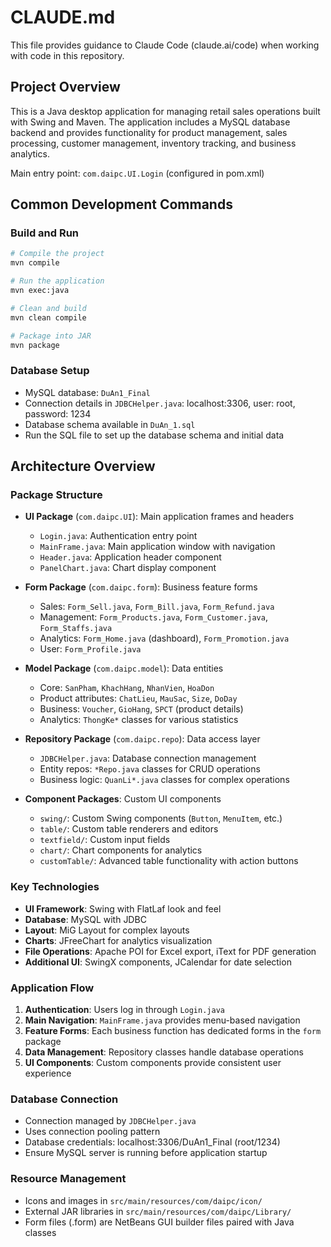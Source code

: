 # CLAUDE.md

This file provides guidance to Claude Code (claude.ai/code) when working with code in this repository.

## Project Overview

This is a Java desktop application for managing retail sales operations built with Swing and Maven. The application includes a MySQL database backend and provides functionality for product management, sales processing, customer management, inventory tracking, and business analytics.

Main entry point: `com.daipc.UI.Login` (configured in pom.xml)

## Common Development Commands

### Build and Run
```bash
# Compile the project
mvn compile

# Run the application
mvn exec:java

# Clean and build
mvn clean compile

# Package into JAR
mvn package
```

### Database Setup
- MySQL database: `DuAn1_Final`
- Connection details in `JDBCHelper.java`: localhost:3306, user: root, password: 1234
- Database schema available in `DuAn_1.sql`
- Run the SQL file to set up the database schema and initial data

## Architecture Overview

### Package Structure
- **UI Package** (`com.daipc.UI`): Main application frames and headers
  - `Login.java`: Authentication entry point
  - `MainFrame.java`: Main application window with navigation
  - `Header.java`: Application header component
  - `PanelChart.java`: Chart display component

- **Form Package** (`com.daipc.form`): Business feature forms
  - Sales: `Form_Sell.java`, `Form_Bill.java`, `Form_Refund.java`
  - Management: `Form_Products.java`, `Form_Customer.java`, `Form_Staffs.java`
  - Analytics: `Form_Home.java` (dashboard), `Form_Promotion.java`
  - User: `Form_Profile.java`

- **Model Package** (`com.daipc.model`): Data entities
  - Core: `SanPham`, `KhachHang`, `NhanVien`, `HoaDon`
  - Product attributes: `ChatLieu`, `MauSac`, `Size`, `DoDay`
  - Business: `Voucher`, `GioHang`, `SPCT` (product details)
  - Analytics: `ThongKe*` classes for various statistics

- **Repository Package** (`com.daipc.repo`): Data access layer
  - `JDBCHelper.java`: Database connection management
  - Entity repos: `*Repo.java` classes for CRUD operations
  - Business logic: `QuanLi*.java` classes for complex operations

- **Component Packages**: Custom UI components
  - `swing/`: Custom Swing components (`Button`, `MenuItem`, etc.)
  - `table/`: Custom table renderers and editors
  - `textfield/`: Custom input fields
  - `chart/`: Chart components for analytics
  - `customTable/`: Advanced table functionality with action buttons

### Key Technologies
- **UI Framework**: Swing with FlatLaf look and feel
- **Database**: MySQL with JDBC
- **Layout**: MiG Layout for complex layouts
- **Charts**: JFreeChart for analytics visualization
- **File Operations**: Apache POI for Excel export, iText for PDF generation
- **Additional UI**: SwingX components, JCalendar for date selection

### Application Flow
1. **Authentication**: Users log in through `Login.java`
2. **Main Navigation**: `MainFrame.java` provides menu-based navigation
3. **Feature Forms**: Each business function has dedicated forms in the `form` package
4. **Data Management**: Repository classes handle database operations
5. **UI Components**: Custom components provide consistent user experience

### Database Connection
- Connection managed by `JDBCHelper.java`
- Uses connection pooling pattern
- Database credentials: localhost:3306/DuAn1_Final (root/1234)
- Ensure MySQL server is running before application startup

### Resource Management
- Icons and images in `src/main/resources/com/daipc/icon/`
- External JAR libraries in `src/main/resources/com/daipc/Library/`
- Form files (.form) are NetBeans GUI builder files paired with Java classes